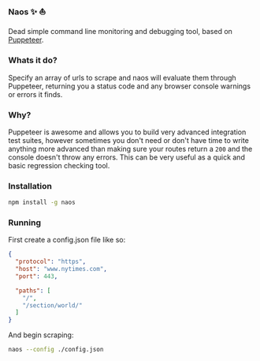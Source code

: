 ### Naos ✨ ⛵️
Dead simple command line monitoring and debugging tool, based on [Puppeteer](https://github.com/GoogleChrome/puppeteer).

### Whats it do?
Specify an array of urls to scrape and naos will evaluate them through Puppeteer, returning you a status code
and any browser console warnings or errors it finds.

### Why?
Puppeteer is awesome and allows you to build very advanced integration test suites, however sometimes you
don't need or don't have time to write anything more advanced than making sure your routes return a `200` and
the console doesn't throw any errors. This can be very useful as a quick and basic regression checking tool.

### Installation
```sh
npm install -g naos
```

### Running

First create a config.json file like so:
```json
{
  "protocol": "https",
  "host": "www.nytimes.com",
  "port": 443,

  "paths": [
    "/",
    "/section/world/"
  ]
}

```

And begin scraping:

```sh
naos --config ./config.json
```

